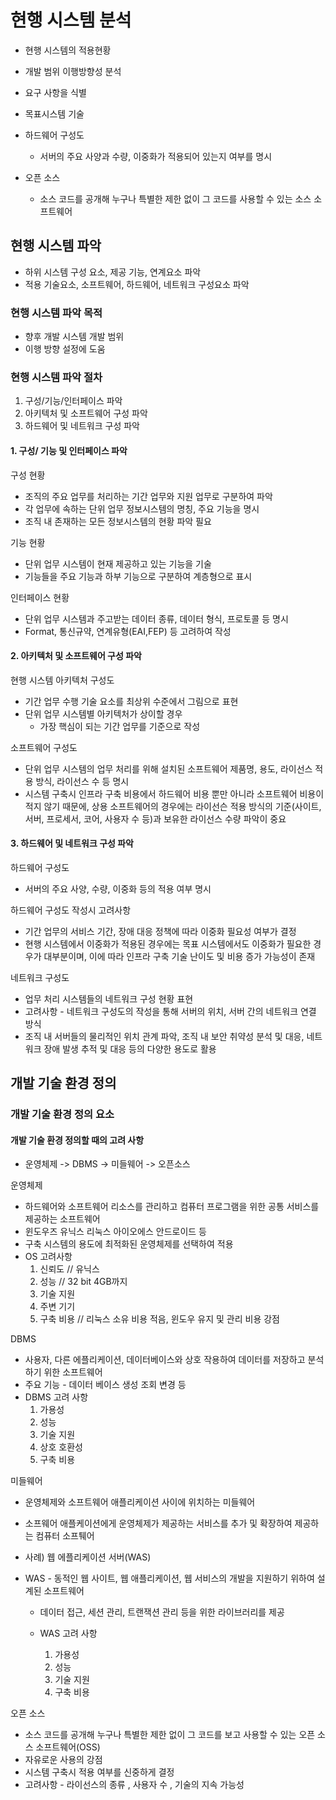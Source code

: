 # 현행 시스템 분석

* 현행 시스템의 적용현황
* 개발 범위 이행방향성 분석
* 요구 사항을 식별
* 목표시스템 기술

* 하드웨어 구성도
  * 서버의 주요 사양과 수량, 이중화가 적용되어 있는지 여부를 명시
* 오픈 소스
  * 소스 코드를 공개해 누구나 특별한 제한 없이 그 코드를 사용할 수 있는 소스 소프트웨어



## 현행 시스템 파악

* 하위 시스템 구성 요소, 제공 기능, 연계요소 파악
* 적용 기술요소, 소프트웨어, 하드웨어, 네트워크 구성요소 파악



### 현행 시스템 파악 목적

* 향후 개발 시스템 개발 범위
* 이행 방향 설정에 도움

### 현행 시스템 파악 절차

1. 구성/기능/인터페이스 파악  
2. 아키텍처 및 소프트웨어 구성 파악
3. 하드웨어 및 네트워크 구성 파악



#### 1. 구성/ 기능 및 인터페이스 파악

구성 현황

* 조직의 주요 업무를 처리하는 기간 업무와 지원 업무로 구분하여 파악
* 각 업무에 속하는 단위 업무 정보시스템의 명칭, 주요 기능을 명시
* 조직 내 존재하는 모든 정보시스템의 현황 파악 필요

기능 현황

* 단위 업무 시스템이 현재 제공하고 있는 기능을 기술
* 기능들을 주요 기능과 하부 기능으로 구분하여 계층형으로 표시



인터페이스 현황

* 단위 업무 시스템과 주고받는 데이터 종류, 데이터 형식, 프로토콜 등 명시
* Format, 통신규약, 연계유형(EAI,FEP) 등 고려하여 작성

#### 2. 아키텍처 및 소프트웨어 구성 파악

현행 시스템 아키텍처 구성도

* 기간 업무 수행 기술 요소를 최상위 수준에서 그림으로 표현
* 단위 업무 시스템별 아키텍처가 상이할 경우
  * 가장 핵심이 되는 기간 업무를 기준으로 작성

소프트웨어 구성도

* 단위 업무 시스템의 업무 처리를 위해 설치된 소프트웨어 제품명, 용도, 라이선스 적용 방식, 라이선스 수 등 명시
* 시스템 구축시 인프라 구축 비용에서 하드웨어 비용 뿐만 아니라 소프트웨어 비용이 적지 않기 때문에, 상용 소프트웨어의 경우에는 라이선슨 적용 방식의 기준(사이트, 서버, 프로세서, 코어, 사용자 수 등)과 보유한 라이선스 수량 파악이 중요

#### 3. 하드웨어  및 네트워크 구성 파악

하드웨어 구성도

* 서버의 주요 사양, 수량, 이중화 등의 적용 여부 명시

하드웨어 구성도 작성시 고려사항

* 기간 업무의 서비스 기간, 장애 대응 정책에 따라 이중화 필요성 여부가 결정
* 현행 시스템에서 이중화가 적용된 경우에는 목표 시스템에서도 이중화가 필요한 경우가 대부분이며, 이에 따라 인프라 구축 기술 난이도 및 비용 증가 가능성이 존재

네트워크 구성도

* 업무 처리 시스템들의 네트워크 구성 현황 표현
* 고려사항 - 네트워크 구성도의 작성을 통해 서버의 위치, 서버 간의 네트워크 연결 방식
* 조직 내 서버들의 물리적인 위치 관계 파악, 조직 내 보안 취약성 분석 및 대응, 네트워크 장애 발생 추적 및 대응 등의 다양한 용도로 활용



## 개발 기술 환경 정의

### 개발 기술 환경 정의 요소

#### 개발 기술 환경 정의할 때의 고려 사항

* 운영체제 -> DBMS -> 미들웨어 -> 오픈소스

운영체제

* 하드웨어와 소프트웨어 리소스를 관리하고 컴퓨터 프로그램을 위한 공통 서비스를 제공하는 소프트웨어
* 윈도우즈 유닉스 리눅스 아이오에스 안드로이드 등
* 구축 시스템의 용도에 최적화된 운영체제를 선택하여 적용
* OS 고려사항
  1. 신뢰도  // 유닉스
  2. 성능 // 32 bit 4GB까지
  3. 기술 지원
  4. 주변 기기
  5. 구축 비용 // 리눅스 소유 비용 적음, 윈도우 유지 및 관리 비용 강점

DBMS

* 사용자, 다른 에플리케이션, 데이터베이스와 상호 작용하여 데이터를 저장하고 분석하기 위한 소프트웨어
* 주요 기능 - 데이터 베이스 생성 조회 변경 등
* DBMS 고려 사항
  1. 가용성
  2. 성능
  3. 기술 지원
  4. 상호 호환성
  5. 구축 비용

미들웨어

* 운영체제와 소프트웨어 애플리케이션 사이에 위치하는 미들웨어

* 소프웨어 애플케이션에게 운영체제가 제공하는 서비스를 추가 및 확장하여 제공하는 컴퓨터 소프퉤어

* 사례) 웹 에플리케이션 서버(WAS)

* WAS - 동적인 웹 사이트, 웹 애플리케이션, 웹 서비스의 개발을 지원하기 위하여 설계된 소프트웨어

  * 데이터 접근, 세션 관리, 트랜잭션 관리 등을 위한 라이브러리를 제공

  * WAS 고려 사항
    1. 가용성
    2. 성능
    3. 기술 지원
    4. 구축 비용

오픈 소스

* 소스 코드를 공개해 누구나 특별한 제한 없이 그 코드를 보고 사용할 수 있는 오픈 소스 소프트웨어(OSS)
* 자유로운 사용의 강점
* 시스템 구축시 적용 여부를 신중하게 결정
* 고려사항 - 라이선스의 종류 , 사용자 수 , 기술의 지속 가능성

